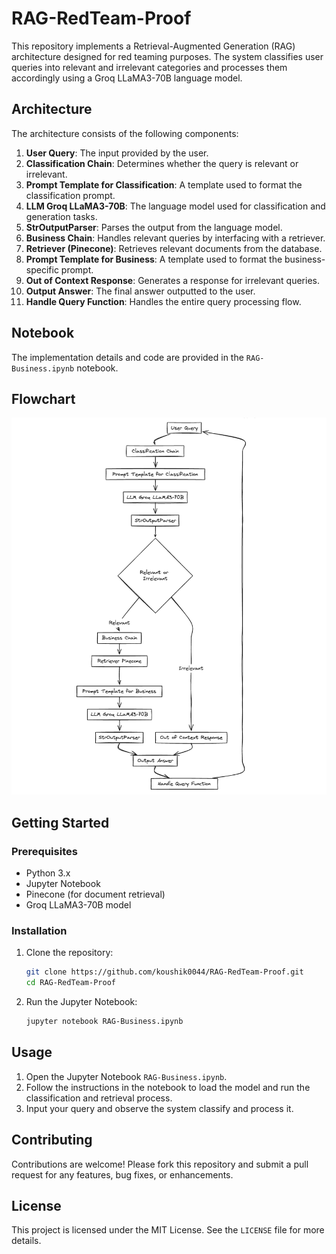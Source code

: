 # RAG-RedTeam-Proof

This repository implements a Retrieval-Augmented Generation (RAG) architecture designed for red teaming purposes. The system classifies user queries into relevant and irrelevant categories and processes them accordingly using a Groq LLaMA3-70B language model.

## Architecture

The architecture consists of the following components:

1. **User Query**: The input provided by the user.
2. **Classification Chain**: Determines whether the query is relevant or irrelevant.
3. **Prompt Template for Classification**: A template used to format the classification prompt.
4. **LLM Groq LLaMA3-70B**: The language model used for classification and generation tasks.
5. **StrOutputParser**: Parses the output from the language model.
6. **Business Chain**: Handles relevant queries by interfacing with a retriever.
7. **Retriever (Pinecone)**: Retrieves relevant documents from the database.
8. **Prompt Template for Business**: A template used to format the business-specific prompt.
9. **Out of Context Response**: Generates a response for irrelevant queries.
10. **Output Answer**: The final answer outputted to the user.
11. **Handle Query Function**: Handles the entire query processing flow.

## Notebook

The implementation details and code are provided in the `RAG-Business.ipynb` notebook.

## Flowchart

![RAG Architecture](https://github.com/koushik0044/RAG-RedTeam-Proof/blob/692d352188a31cbc09baa5c3b5d16704cfb2fa5d/RAG-Architecture.png)

## Getting Started

### Prerequisites

- Python 3.x
- Jupyter Notebook
- Pinecone (for document retrieval)
- Groq LLaMA3-70B model

### Installation

1. Clone the repository:
    ```bash
    git clone https://github.com/koushik0044/RAG-RedTeam-Proof.git
    cd RAG-RedTeam-Proof
    ```

2. Run the Jupyter Notebook:
    ```bash
    jupyter notebook RAG-Business.ipynb
    ```

## Usage

1. Open the Jupyter Notebook `RAG-Business.ipynb`.
2. Follow the instructions in the notebook to load the model and run the classification and retrieval process.
3. Input your query and observe the system classify and process it.

## Contributing

Contributions are welcome! Please fork this repository and submit a pull request for any features, bug fixes, or enhancements.

## License

This project is licensed under the MIT License. See the `LICENSE` file for more details.

